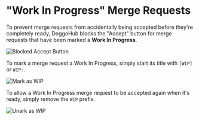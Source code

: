 # "Work In Progress" Merge Requests

To prevent merge requests from accidentally being accepted before they're
completely ready, DoggoHub blocks the "Accept" button for merge requests that
have been marked a **Work In Progress**.

![Blocked Accept Button](img/wip_blocked_accept_button.png)

To mark a merge request a Work In Progress, simply start its title with `[WIP]`
or `WIP:`.

![Mark as WIP](img/wip_mark_as_wip.png)

To allow a Work In Progress merge request to be accepted again when it's ready,
simply remove the `WIP` prefix.

![Unark as WIP](img/wip_unmark_as_wip.png)
